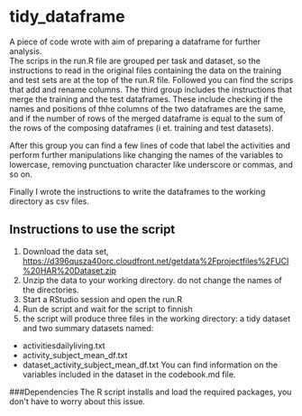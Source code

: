 tidy_dataframe
=============
A piece of code wrote with aim of preparing a dataframe for further analysis.  
The scrips in the run.R file are grouped per task and dataset, so the instructions to read in the original files containing the data on the training and test sets are at the top of the run.R file. Followed you can find the scrips that add and rename columns. The third group includes the instructions that merge the training and the test dataframes. These include checking if the names and positions of thhe columns of the two dataframes are the same, and if the number of rows of the merged dataframe is equal to the sum of the rows of the composing dataframes (i et. training and test datasets).

After this group you can find a few lines of code that label the activities and perform further manipulations like changing the names of the variables to lowercase, removing punctuation character like underscore or commas, and so on.

Finally I wrote the instructions to write the dataframes to the working directory as csv files.

Instructions to use the script
------------------------------

1. Download the data set, https://d396qusza40orc.cloudfront.net/getdata%2Fprojectfiles%2FUCI%20HAR%20Dataset.zip
2. Unzip the data to your working directory. do not change the names of the directories.
3. Start a RStudio session and open the run.R 
4. Run de script and wait for the script to finnish
5. the script will produce three files in the working directory: a tidy dataset and two summary datasets named:
* activitiesdailyliving.txt
* activity_subject_mean_df.txt
* dataset_activity_subject_mean_df.txt
You can find information on the variables included in the dataset in the codebook.md file.  

###Dependencies
The R script installs and load the required packages, you don't have to worry about this issue.  

